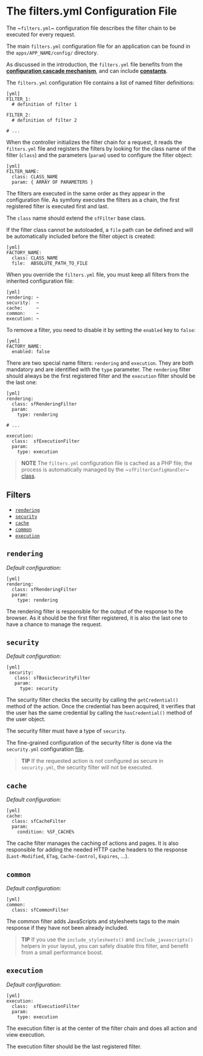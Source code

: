 The filters.yml Configuration File
==================================

The ~`filters.yml`~ configuration file describes the filter chain to be
executed for every request.

The main `filters.yml` configuration file for an application can be found in
the `apps/APP_NAME/config/` directory.

As discussed in the introduction, the `filters.yml` file benefits from the
[**configuration cascade mechanism**](#chapter_03_configuration_cascade), and
can include [**constants**](#chapter_03_constants).

The `filters.yml` configuration file contains a list of named filter
definitions:

    [yml]
    FILTER_1:
      # definition of filter 1

    FILTER_2:
      # definition of filter 2

    # ...

When the controller initializes the filter chain for a request, it reads the
`filters.yml` file and registers the filters by looking for the class name of
the filter (`class`) and the parameters (`param`) used to configure the filter
object:

    [yml]
    FILTER_NAME:
      class: CLASS_NAME
      param: { ARRAY OF PARAMETERS }

The filters are executed in the same order as they appear in the configuration
file. As symfony executes the filters as a chain, the first registered filter
is executed first and last.

The `class` name should extend the `sfFilter` base class.

If the filter class cannot be autoloaded, a `file` path can be defined and
will be automatically included before the filter object is created:

    [yml]
    FACTORY_NAME:
      class: CLASS_NAME
      file:  ABSOLUTE_PATH_TO_FILE

When you override the `filters.yml` file, you must keep all filters from the
inherited configuration file:

    [yml]
    rendering: ~
    security:  ~
    cache:     ~
    common:    ~
    execution: ~

To remove a filter, you need to disable it by setting the `enabled` key to
`false`:

    [yml]
    FACTORY_NAME:
      enabled: false

There are two special name filters: `rendering` and `execution`. They are both
mandatory and are identified with the `type` parameter. The `rendering` filter
should always be the first registered filter and the `execution` filter
should be the last one:

    [yml]
    rendering:
      class: sfRenderingFilter
      param:
        type: rendering

    # ...

    execution:
      class:  sfExecutionFilter
      param:
        type: execution

>**NOTE**
>The `filters.yml` configuration file is cached as a PHP file; the
>process is automatically managed by the ~`sfFilterConfigHandler`~
>[class](#chapter_14_config_handlers_yml).

<div class="pagebreak"></div>

Filters
-------

 * [`rendering`](#chapter_12_rendering)
 * [`security`](#chapter_12_security)
 * [`cache`](#chapter_12_cache)
 * [`common`](#chapter_12_common)
 * [`execution`](#chapter_12_execution)

`rendering`
-----------

*Default configuration*:

    [yml]
    rendering:
      class: sfRenderingFilter
      param:
        type: rendering

The rendering filter is responsible for the output of the response to the
browser. As it should be the first filter registered, it is also the last one
to have a chance to manage the request.

`security`
----------

*Default configuration*:

    [yml]
     security:
       class: sfBasicSecurityFilter
       param:
         type: security

The security filter checks the security by calling the `getCredential()`
method of the action. Once the credential has been acquired, it verifies that
the user has the same credential by calling the `hasCredential()` method of
the user object.

The security filter must have a type of `security`.

The fine-grained configuration of the security filter is done via the
`security.yml` configuration [file](#chapter_08).

>**TIP**
>If the requested action is not configured as secure in `security.yml`, the
>security filter will not be executed.

`cache`
-------

*Default configuration*:

    [yml]
    cache:
      class: sfCacheFilter
      param:
        condition: %SF_CACHE%

The cache filter manages the caching of actions and pages. It is also
responsible for adding the needed HTTP cache headers to the response
(`Last-Modified`, `ETag`, `Cache-Control`, `Expires`, ...).

`common`
--------

*Default configuration*:

    [yml]
    common:
      class: sfCommonFilter

The common filter adds JavaScripts and stylesheets tags to the main response
if they have not been already included.

>**TIP**
>If you use the `include_stylesheets()` and `include_javascripts()`
>helpers in your layout, you can safely disable this filter, and benefit
>from a small performance boost.

`execution`
-----------

*Default configuration*:

    [yml]
    execution:
      class:  sfExecutionFilter
      param:
        type: execution

The execution filter is at the center of the filter chain and does all action
and view execution.

The execution filter should be the last registered filter.
